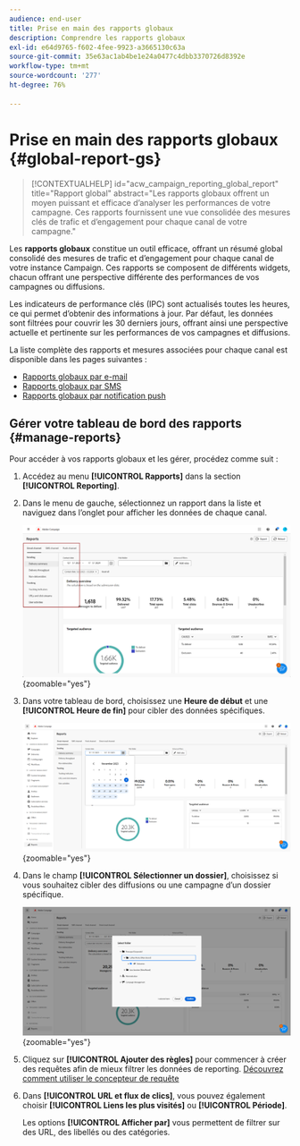 ```yaml
---
audience: end-user
title: Prise en main des rapports globaux
description: Comprendre les rapports globaux
exl-id: e64d9765-f602-4fee-9923-a3665130c63a
source-git-commit: 35e63ac1ab4be1e24a0477c4dbb3370726d8392e
workflow-type: tm+mt
source-wordcount: '277'
ht-degree: 76%

---
```


# Prise en main des rapports globaux {#global-report-gs}

>[!CONTEXTUALHELP]
>id="acw_campaign_reporting_global_report"
>title="Rapport global"
>abstract="Les rapports globaux offrent un moyen puissant et efficace d’analyser les performances de votre campagne. Ces rapports fournissent une vue consolidée des mesures clés de trafic et d’engagement pour chaque canal de votre campagne."

Les **rapports globaux** constitue un outil efficace, offrant un résumé global consolidé des mesures de trafic et d’engagement pour chaque canal de votre instance Campaign. Ces rapports se composent de différents widgets, chacun offrant une perspective différente des performances de vos campagnes ou diffusions.

Les indicateurs de performance clés (IPC) sont actualisés toutes les heures, ce qui permet d’obtenir des informations à jour. Par défaut, les données sont filtrées pour couvrir les 30 derniers jours, offrant ainsi une perspective actuelle et pertinente sur les performances de vos campagnes et diffusions.

La liste complète des rapports et mesures associées pour chaque canal est disponible dans les pages suivantes :

* [Rapports globaux par e-mail](global-report-email.md)
* [Rapports globaux par SMS](global-report-sms.md)
* [Rapports globaux par notification push](global-report-push.md)

## Gérer votre tableau de bord des rapports {#manage-reports}

Pour accéder à vos rapports globaux et les gérer, procédez comme suit :

1. Accédez au menu **[!UICONTROL Rapports]** dans la section **[!UICONTROL Reporting]**.

1. Dans le menu de gauche, sélectionnez un rapport dans la liste et naviguez dans l’onglet pour afficher les données de chaque canal.

   ![](assets/global_report_manage_3.png){zoomable=&quot;yes&quot;}

1. Dans votre tableau de bord, choisissez une **Heure de début** et une **[!UICONTROL Heure de fin]** pour cibler des données spécifiques.

   ![](assets/global_report_manage_1.png){zoomable=&quot;yes&quot;}

1. Dans le champ **[!UICONTROL Sélectionner un dossier]**, choisissez si vous souhaitez cibler des diffusions ou une campagne d’un dossier spécifique.

   ![](assets/global_report_manage_2.png){zoomable=&quot;yes&quot;}

1. Cliquez sur **[!UICONTROL Ajouter des règles]** pour commencer à créer des requêtes afin de mieux filtrer les données de reporting. [Découvrez comment utiliser le concepteur de requête](../query/query-modeler-overview.md)

1. Dans **[!UICONTROL URL et flux de clics]**, vous pouvez également choisir **[!UICONTROL Liens les plus visités]** ou **[!UICONTROL Période]**.

   Les options **[!UICONTROL Afficher par]** vous permettent de filtrer sur des URL, des libellés ou des catégories.
